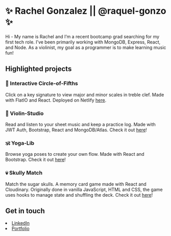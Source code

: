 # ✨ Rachel Gonzalez || @raquel-gonzo ✨

Hi - My name is Rachel and I’m a recent bootcamp grad searching for my first tech role. I’ve been primarily working with MongoDB, Express, React, and Node. As a violinist, my goal as a programmer is to make learning music fun!

## Highlighted projects
### 🎼 Interactive Circle-of-Fifths
Click on a key signature to view major and minor scales in treble clef. Made with FlatIO and React. Deployed on Netlify <a href="https://circle-of-fifths.netlify.app/" >here</a>.

### 🎻 Violin-Studio
Read and listen to your sheet music and keep a practice log. Made with JWT Auth, Bootstrap, React and MongoDB/Atlas. Check it out <a href="https://violin-studio.herokuapp.com/">here</a>!

### 🕉️ Yoga-Lib
Browse yoga poses to create your own flow. Made with React and Bootstrap. Check it out <a href="https://yoga-gen.netlify.app/">here</a>!

### 💀 Skully Match
Match the sugar skulls. A memory card game made with React and Cloudinary. Originally done in vanilla JavaScript, HTML and CSS, the game uses hooks to manage state and shuffling the deck. Check it out <a href="https://react-memory-skullies.netlify.app/">here</a>!

## Get in touch
<li><a href="https://www.linkedin.com/in/rgonzalezviolin/">LinkedIn</a></li>
<li><a href="https://rachel-gonzalez.netlify.app/">Portfolio</a></li>
